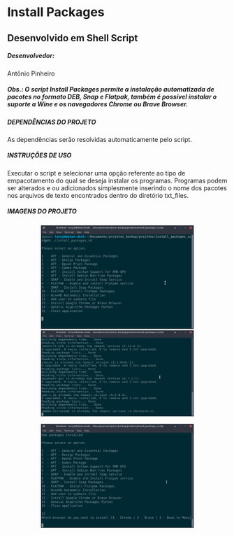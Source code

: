 <h1>Install Packages</h1>
<h2>Desenvolvido em Shell Script</h2>

<h5>Desenvolvedor:</h5>
Antônio Pinheiro<br>


<h5>Obs.: O script Install Packages permite a instalação automatizada de pacotes no formato DEB, Snap e Flatpak, também é possível instalar o suporte a Wine e os navegadores Chrome ou Brave Browser.</h5>

<h5>DEPENDÊNCIAS DO PROJETO</h5>

As dependências serão resolvidas automaticamente pelo script.

<h5>INSTRUÇÕES DE USO</h5>

Executar o script e selecionar uma opção referente ao tipo de empacotamento do qual se deseja instalar os programas. Programas podem ser alterados e ou adicionados simplesmente inserindo o nome dos pacotes nos arquivos de texto encontrados
dentro do diretório txt_files. 

<h5>IMAGENS DO PROJETO</h5>

<p align="center">
  <img src="/images/img1.png" width="350" title="Conversion">
  <img src="/images/img2.png" width="350" height="197" title="Conversion image 2">
</p>

<p align="center">
  <img src="/images/img3.png" width="350" title="Pygame Menu">
</p>



